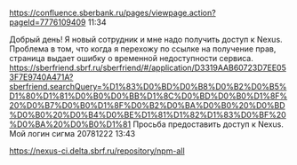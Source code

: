 https://confluence.sberbank.ru/pages/viewpage.action?pageId=7776109409
11:34

Добрый день!
Я новый сотрудник и мне надо получить доступ к Nexus.
Проблема в том, что когда я перехожу по ссылке на получение прав, страница выдает ошибку о временной недоступности сервиса. https://sberfriend.sbrf.ru/sberfriend/#/application/D3319AAB60723D7EE053F7E9740A471A?sberfriend.searchQuery=%D1%83%D0%BD%D0%B8%D0%B2%D0%B5%D1%80%D1%81%D0%B0%D0%BB%D1%8C%D0%BD%D0%B0%D1%8F%20%D0%B7%D0%B0%D1%8F%D0%B2%D0%BA%D0%B0%20%D0%BD%D0%B0%20%D0%B4%D0%BE%D1%81%D1%82%D1%83%D0%BF%20%D0%BA%20%D0%B0%D1%81
Просьба предоставить доступ к Nexus. Мой логин сигма 20781222
13:43

https://nexus-ci.delta.sbrf.ru/repository/npm-all
